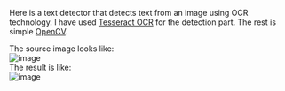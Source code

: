 Here is a text detector that detects text from an image using OCR technology. I have used <a href="https://github.com/tesseract-ocr/tesseract">Tesseract OCR</a> for the detection part. The rest is simple <a href="https://github.com/opencv/opencv">OpenCV</a>.

The source image looks like: <br>![image](https://user-images.githubusercontent.com/55145099/137690313-4dfeaf79-453b-453f-bd17-2001a254c9a6.png) <br>
The result is like: <br> ![image](https://user-images.githubusercontent.com/55145099/137690502-5effea4d-0c2b-40b1-b463-bd2c408aaffd.png)
